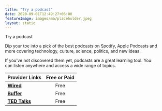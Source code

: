 ```yaml
---
title: "Try a podcast"
date: 2020-09-01T12:49:27+06:00
featureImage: images/ma/placeholder.jpeg
layout: static
---
```


Try a podcast

Dip your toe into a pick of the best podcasts on Spotify, Apple Podcasts and more covering technology, culture, science, politics, and new ideas.

If you've not discovered them yet, podcasts are a great learning tool. You can listen anywhere and access a wide range of topics.

| Provider Links      | Free or Paid  |  
| :-----------          | :--------------:      |  
| [**Wired**](https://www.wired.com/story/podcasts-beginners-guide/) | Free | 
| [**Buffer**](https://buffer.com/library/podcasting-for-beginners/) | Free | 
| [**TED Talks**](https://www.ted.com/podcasts) | Free | 
  

<br/><br/>







